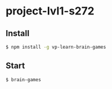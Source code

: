 # project-lvl1-s272

## Install

```sh
$ npm install -g vp-learn-brain-games
```

## Start

```sh
$ brain-games
```
